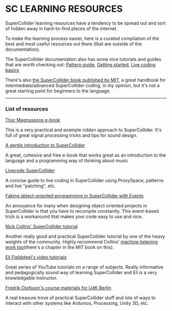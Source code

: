 # SC LEARNING RESOURCES

SuperCollider learning resources have a tendency to be spread out and sort of hidden away in hard-to-find places of the internet. 

To make the learning process easier, here is a curated compilation of the best and most useful resources out there (that are outside of the documentation).

The SuperCollider documentation also has some nice tutorials and guides that are worth checking out: [Pattern
guide](http://doc.sccode.org/Browse.html#Streams-Patterns-Events%3EA-Practical-Guide), [Getting started](http://doc.sccode.org/Browse.html#Tutorials%3EGetting-Started), [Live coding basics](http://doc.sccode.org/Browse.html#Tutorials%3EJITLib)

There's also [the SuperCollider book published by MIT](https://mitpress.mit.edu/books/supercollider-book), a great handbook for intermediate/advanced SuperCollider coding, in my opinion, but it's not a great starting point for beginners to the language. 

---

### List of resources

[Thor Magnussons e-book](https://thormagnusson.gitbooks.io/scoring/content/ ) 

This is a very practical and example ridden approach to SuperCollider. 
It's full of great signal processing tricks and tips for sound design.

[A gentle introduction to SuperCollider](https://ccrma.stanford.edu/~ruviaro/texts/A_Gentle_Introduction_To_SuperCollider.pdf)

A great, cohesive and free e-book that works great as an introduction to
the language and a programming way of thinking about music

[Livecode SuperCollider](https://theseanco.github.io/howto_co34pt_liveCode/)

A concise guide to live coding in SuperCollider using ProxySpace, patterns
and live "patching", etc. 

[Faking object-oriented programming in SuperCollider with
Events](http://www.tmroyal.com/supercollider-pseudoclasses-with-events.html)

An annoyance for many when designing object oriented projects in SuperCollider is that you
have to recompile constantly. This event-based trick is a workaround that makes your code easy to use and nice.

[Nick Collins' SuperCollider tutorial](http://composerprogrammer.com/teaching/supercollider/sctutorial/tutorial.html)

Another really good and practical SuperCollider tutorial by one of the
heavy weights of the community. Highly recommend Collins' [machine listening work too](https://composerprogrammer.com/teaching/supercollider/advanced/#machinelistening)(there's a chapter in the MIT book on this).

[Eli Fieldsteel's video
tutorials](https://www.youtube.com/watch?v=yRzsOOiJ_p4&list=PLPYzvS8A_rTaNDweXe6PX4CXSGq4iEWYC)

Great series of YouTube tutorials on a range of subjects. Really informative and pedagogically sound way of learning SuperCollider and Eli is a very knowledgable instructor.

[Fredrik Olofsson's course materials for UdK Berlin](http://redfrik.github.io/udk00-Audiovisual_Programming/)   

A real treasure trove of practical SuperCollider stuff and lots of ways to interact with other systems like Arduinos, Processing, Unity 3D, etc. 
